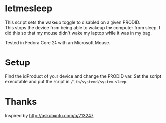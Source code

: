 # letmesleep
This script sets the wakeup toggle to disabled on a given PRODID.  
This stops the device from being able to wakeup the computer from sleep.
I did this so that my mouse didn't wake my laptop while it was in my bag.

Tested in Fedora Core 24 with an Microsoft Mouse.

# Setup
Find the idProduct of your device and change the PRODID var.
Set the script executable and put the script in `/lib/systemd/system-sleep`.

# Thanks
Inspired by http://askubuntu.com/a/713247

